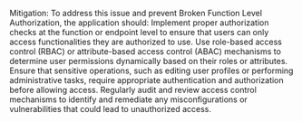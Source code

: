 Mitigation: To address this issue and prevent Broken Function Level Authorization, the application should:
Implement proper authorization checks at the function or endpoint level to ensure that users can only access functionalities they are authorized to use.
Use role-based access control (RBAC) or attribute-based access control (ABAC) mechanisms to determine user permissions dynamically based on their roles or attributes.
Ensure that sensitive operations, such as editing user profiles or performing administrative tasks, require appropriate authentication and authorization before allowing access.
Regularly audit and review access control mechanisms to identify and remediate any misconfigurations or vulnerabilities that could lead to unauthorized access.


